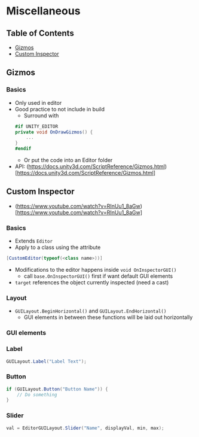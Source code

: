 # Miscellaneous
## Table of Contents
- [Gizmos](#Gizmos)
- [Custom Inspector](#Custom-Inspector)

## Gizmos
### Basics
- Only used in editor
- Good practice to not include in build
    - Surround with
    ```c#
    #if UNITY_EDITOR
    private void OnDrawGizmos() {
        ...
    }
    #endif
    ```
    - Or put the code into an Editor folder
- API: (https://docs.unity3d.com/ScriptReference/Gizmos.html)[https://docs.unity3d.com/ScriptReference/Gizmos.html]

## Custom Inspector
- (https://www.youtube.com/watch?v=RInUu1_8aGw)[https://www.youtube.com/watch?v=RInUu1_8aGw]

### Basics
- Extends `Editor`
- Apply to a class using the attribute
```C#
[CustomEditor(typeof(<class name>))]
```
- Modifications to the editor happens inside `void OnInspectorGUI()`
    - call `base.OnInspectorGUI()` first if want default GUI elements
- `target` references the object currently inspected (need a cast)

### Layout
- `GUILayout.BeginHorizontal()` and `GUILayout.EndHorizontal()`
    - GUI elements in between these functions will be laid out horizontally

### GUI elements
### Label
```C#
GUILayout.Label("Label Text");
```

### Button
```C#
if (GUILayout.Button("Button Name")) {
    // Do something
}
```

### Slider
```C#
val = EditorGUILayout.Slider("Name", displayVal, min, max);
```